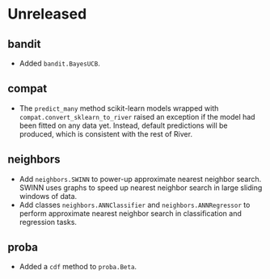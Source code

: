 # Unreleased

## bandit

- Added `bandit.BayesUCB`.

## compat

- The `predict_many` method scikit-learn models wrapped with `compat.convert_sklearn_to_river` raised an exception if the model had been fitted on any data yet. Instead, default predictions will be produced, which is consistent with the rest of River.

## neighbors

- Add `neighbors.SWINN` to power-up approximate nearest neighbor search. SWINN uses graphs to speed up nearest neighbor search in large sliding windows of data.
- Add classes `neighbors.ANNClassifier` and `neighbors.ANNRegressor` to perform approximate nearest neighbor search in classification and regression tasks.

## proba

- Added a `cdf` method to `proba.Beta`.
